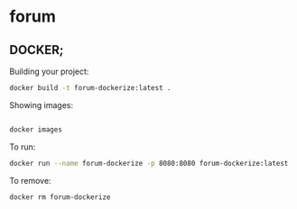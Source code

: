 # forum

## DOCKER;

Building your project:

```bash
docker build -t forum-dockerize:latest .

```

Showing images:
```bash

docker images
```

To run:

```bash
docker run --name forum-dockerize -p 8080:8080 forum-dockerize:latest
```

To remove:
```bash
docker rm forum-dockerize

```

